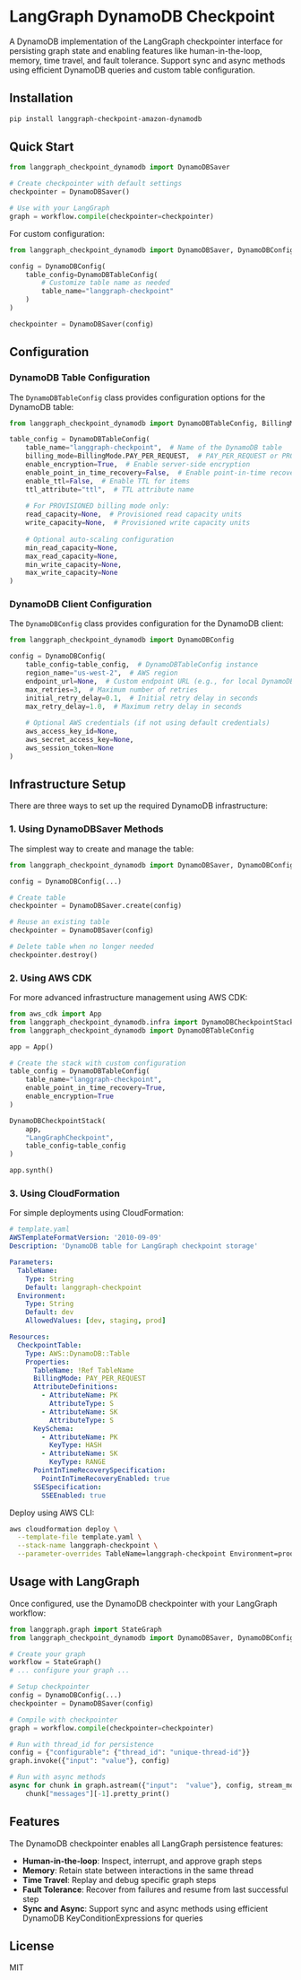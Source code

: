 # LangGraph DynamoDB Checkpoint

A DynamoDB implementation of the LangGraph checkpointer interface for persisting graph state and enabling features like human-in-the-loop, memory, time travel, and fault tolerance. Support sync and async methods using efficient DynamoDB queries and custom table configuration.

## Installation

```bash
pip install langgraph-checkpoint-amazon-dynamodb
```

## Quick Start

```python
from langgraph_checkpoint_dynamodb import DynamoDBSaver

# Create checkpointer with default settings
checkpointer = DynamoDBSaver()

# Use with your LangGraph
graph = workflow.compile(checkpointer=checkpointer)
```

For custom configuration:
```python
from langgraph_checkpoint_dynamodb import DynamoDBSaver, DynamoDBConfig, DynamoDBTableConfig

config = DynamoDBConfig(
    table_config=DynamoDBTableConfig(
        # Customize table name as needed
        table_name="langgraph-checkpoint"
    )
)

checkpointer = DynamoDBSaver(config)
```

## Configuration

### DynamoDB Table Configuration

The `DynamoDBTableConfig` class provides configuration options for the DynamoDB table:

```python
from langgraph_checkpoint_dynamodb import DynamoDBTableConfig, BillingMode

table_config = DynamoDBTableConfig(
    table_name="langgraph-checkpoint",  # Name of the DynamoDB table
    billing_mode=BillingMode.PAY_PER_REQUEST,  # PAY_PER_REQUEST or PROVISIONED
    enable_encryption=True,  # Enable server-side encryption
    enable_point_in_time_recovery=False,  # Enable point-in-time recovery
    enable_ttl=False,  # Enable TTL for items
    ttl_attribute="ttl",  # TTL attribute name
    
    # For PROVISIONED billing mode only:
    read_capacity=None,  # Provisioned read capacity units
    write_capacity=None,  # Provisioned write capacity units
    
    # Optional auto-scaling configuration
    min_read_capacity=None,
    max_read_capacity=None,
    min_write_capacity=None,
    max_write_capacity=None
)
```

### DynamoDB Client Configuration

The `DynamoDBConfig` class provides configuration for the DynamoDB client:

```python
from langgraph_checkpoint_dynamodb import DynamoDBConfig

config = DynamoDBConfig(
    table_config=table_config,  # DynamoDBTableConfig instance
    region_name="us-west-2",  # AWS region
    endpoint_url=None,  # Custom endpoint URL (e.g., for local DynamoDB)
    max_retries=3,  # Maximum number of retries
    initial_retry_delay=0.1,  # Initial retry delay in seconds
    max_retry_delay=1.0,  # Maximum retry delay in seconds
    
    # Optional AWS credentials (if not using default credentials)
    aws_access_key_id=None,
    aws_secret_access_key=None,
    aws_session_token=None
)
```

## Infrastructure Setup

There are three ways to set up the required DynamoDB infrastructure:

### 1. Using DynamoDBSaver Methods

The simplest way to create and manage the table:

```python
from langgraph_checkpoint_dynamodb import DynamoDBSaver, DynamoDBConfig

config = DynamoDBConfig(...)

# Create table
checkpointer = DynamoDBSaver.create(config)

# Reuse an existing table
checkpointer = DynamoDBSaver(config)

# Delete table when no longer needed
checkpointer.destroy()
```

### 2. Using AWS CDK

For more advanced infrastructure management using AWS CDK:

```python
from aws_cdk import App
from langgraph_checkpoint_dynamodb.infra import DynamoDBCheckpointStack
from langgraph_checkpoint_dynamodb import DynamoDBTableConfig

app = App()

# Create the stack with custom configuration
table_config = DynamoDBTableConfig(
    table_name="langgraph-checkpoint",
    enable_point_in_time_recovery=True,
    enable_encryption=True
)

DynamoDBCheckpointStack(
    app,
    "LangGraphCheckpoint",
    table_config=table_config
)

app.synth()
```

### 3. Using CloudFormation

For simple deployments using CloudFormation:

```yaml
# template.yaml
AWSTemplateFormatVersion: '2010-09-09'
Description: 'DynamoDB table for LangGraph checkpoint storage'

Parameters:
  TableName:
    Type: String
    Default: langgraph-checkpoint
  Environment:
    Type: String
    Default: dev
    AllowedValues: [dev, staging, prod]

Resources:
  CheckpointTable:
    Type: AWS::DynamoDB::Table
    Properties:
      TableName: !Ref TableName
      BillingMode: PAY_PER_REQUEST
      AttributeDefinitions:
        - AttributeName: PK
          AttributeType: S
        - AttributeName: SK
          AttributeType: S
      KeySchema:
        - AttributeName: PK
          KeyType: HASH
        - AttributeName: SK
          KeyType: RANGE
      PointInTimeRecoverySpecification:
        PointInTimeRecoveryEnabled: true
      SSESpecification:
        SSEEnabled: true
```

Deploy using AWS CLI:
```bash
aws cloudformation deploy \
  --template-file template.yaml \
  --stack-name langgraph-checkpoint \
  --parameter-overrides TableName=langgraph-checkpoint Environment=prod
```

## Usage with LangGraph

Once configured, use the DynamoDB checkpointer with your LangGraph workflow:

```python
from langgraph.graph import StateGraph
from langgraph_checkpoint_dynamodb import DynamoDBSaver, DynamoDBConfig

# Create your graph
workflow = StateGraph()
# ... configure your graph ...

# Setup checkpointer
config = DynamoDBConfig(...)
checkpointer = DynamoDBSaver(config)

# Compile with checkpointer
graph = workflow.compile(checkpointer=checkpointer)

# Run with thread_id for persistence
config = {"configurable": {"thread_id": "unique-thread-id"}}
graph.invoke({"input": "value"}, config)

# Run with async methods
async for chunk in graph.astream({"input":  "value"}, config, stream_mode="values"):
    chunk["messages"][-1].pretty_print()
```

## Features

The DynamoDB checkpointer enables all LangGraph persistence features:

- **Human-in-the-loop**: Inspect, interrupt, and approve graph steps
- **Memory**: Retain state between interactions in the same thread
- **Time Travel**: Replay and debug specific graph steps
- **Fault Tolerance**: Recover from failures and resume from last successful step
- **Sync and Async**: Support sync and async methods using efficient DynamoDB KeyConditionExpressions for queries
## License

MIT